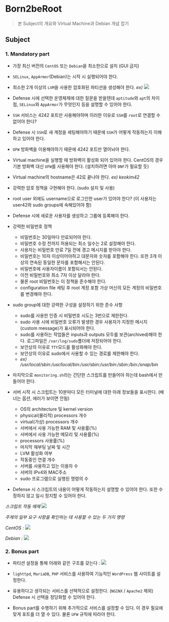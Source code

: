 # **Born2beRoot**

>본 Subject의 개요와 Virtual Machine과 Debian 개념 잡기

## **Subject**

### **1. Mandatory part**

* 가장 최신 버전의 `CentOS` 또는 `Debian`을 최소한으로 설치 (GUI 금지)
* `SELinux`, `AppArmor`(Debian)는 시작 시 실행되어야 한다.
* 최소한 2개 이상의 `LVM`을 사용한 암호화된 파티션을 생성해야 한다.
*ex)*
![](https://images.velog.io/images/dogfootbirdfoot/post/b2c925a0-5e4f-4be5-bd1d-bf289276df8f/Screen%20Shot%202021-05-27%20at%201.14.46%20PM.png)

* Defense 시에 선택한 운영체제에 대한 질문을 받을텐데 `aptitude`와 `apt`의 차이점, `SELinux`와 `AppArmor`가 무엇인지 등을 설명할 수 있어야 한다.
* `SSH` 서비스는 4242 포트만 사용해야하며 이러한 이유로 `SSH`를 `root`로 연결할 수 없어야 한다?
* Defense 시 `SSH`로 새 계정을 세팅해야하기 때문에 `SSH`가 어떻게 작동하는지 이해하고 있어야 한다.
* `UFW` 방화벽을 이용해야하기 때문에 4242 포트만 열어놔야 한다.
* Virtual machine을 실행할 때 방화벽이 활성화 되어 있어야 한다. CentOS의 경우 기본 방화벽 대신 `UFW`를 사용해야 한다. (설치하려면 아마 `DNF`가 필요할 듯)
* Virtual machine의 hostname은 42로 끝나야 한다. *ex) keokim42*
* 강력한 암호 정책을 구현해야 한다. (sudo 설치 및 사용)
* root user 외에도 username으로 로그인한 user가 있어야 한다? (이 사용자는 user42와 sudo groups에 속해있어야 함)
* Defense 시에 새로운 사용자를 생성하고 그룹에 등록해야 한다.
* 강력한 비밀번호 정책
    * 비밀번호는 30일마다 만료되어야 한다.
    * 비밀번호 수정 전까지 허용되는 최소 일수는 2로 설정해야 한다.
    * 사용자는 비밀번호 만료 7일 전에 경고 메시지를 받아야 한다.
    * 비밀번호는 10자 이상이어야하고 대문자와 숫자를 포함해야 한다. 또한 3개 이상의 연속된 동일한 문자를 포함해서는 안된다.
    * 비밀번호에 사용자이름이 포함되서는 안된다.
    * 이전 비밀번호와 최소 7자 이상 달라야 한다.
    * 물론 root 비밀번호는 이 정책을 준수해야 한다.
    * configuration file 세팅 후 root 계정 포함 가상 머신의 모든 계정의 비밀번호를 변경해야 한다.
* sudo group에 대한 강력한 구성을 설정하기 위한 준수 사항
    * sudo를 사용한 인증 시 비밀번호 시도는 3번으로 제한한다.
    * sudo 사용 시에 비밀번호 오류가 발생한 경우 사용자가 지정한 메시지(custom message)가 표시되어야 한다.
    * sudo를 사용하는 작업들은 inputs과 outputs 모두를 보관(archived)해야 한다. 로그파일은 `/var/log/sudo`폴더에 저장되어야 한다.
    * 보안상의 이유로 `TTY`모드를 활성화해야 한다.
    * 보안상의 이유로 sudo에서 사용할 수 있는 경로를 제한해야 한다.
    * *ex) /usr/local/sbin:/usr/local/bin:/usr/sbin:/usr/bin:/sbin:/bin:/snap/bin*
* 마지막으로 `monitoring.sh`라는 간단한 스크립트를 만들어야 하는데 bash에서 만들어야 한다.
* 서버 시작 시 스크립트는 10분마다 모든 터미널에 대한 아래 정보들을 표시한다. (배너는 옵션, 에러가 보이면 안됨)
    * OS의 architecture 및 kernel version
    * physical(물리적) processors 개수
    * virtual(가상) processors 개수
    * 서버에서 사용 가능한 RAM 및 사용률(%)
    * 서버에서 사용 가능한 메모리 및 사용률(%)
    * processors 사용률(%)
    * 마지막 재부팅 날짜 및 시간
    * LVM 활성화 여부
    * 작동중인 연결 개수
    * 서버를 사용하고 있는 이용자 수
    * 서버의 IPv4와 MAC주소
    * sudo 프로그램으로 실행된 명령의 수
* Defense 시 스크립트의 내용이 어떻게 작동하는지 설명할 수 있어야 한다. 또한 수정하지 않고 일시 정지할 수 있어야 한다.

*스크립트 작동 예제*
![](https://images.velog.io/images/dogfootbirdfoot/post/da334009-b9f9-4c9b-a5e1-633e39ecb494/Screen%20Shot%202021-05-27%20at%201.14.30%20PM.png)

*주제의 일부 요구 사항을 확인하는 데 사용할 수 있는 두 가지 명령*

*CentOS :*
![](https://images.velog.io/images/dogfootbirdfoot/post/eff86a0c-dca6-4b50-8524-5b6662f662d6/Screen%20Shot%202021-05-27%20at%201.14.18%20PM.png)

*Debian :*
![](https://images.velog.io/images/dogfootbirdfoot/post/30cefc97-af80-4bde-a1f9-120e70e4ec00/Screen%20Shot%202021-05-27%20at%201.14.08%20PM.png)

### **2. Bonus part**

* 파티션 설정을 통해 아래와 같은 구조를 갖는다 :
![](https://images.velog.io/images/dogfootbirdfoot/post/ee300aed-00a1-45c3-8b6e-c30687f03cd2/Screen%20Shot%202021-05-27%20at%201.13.50%20PM.png)

* `lighttpd`, `MariaDB`, `PHP` 서비스를 사용하여 기능적인 `WordPress` 웹 사이트를 설정한다.
* 유용하다고 생각되는 서비스를 선택적으로 설정한다. (`NGINX` / `Apache2` 제외) Defense 시 선택을 정당화할 수 있어야 한다.
* Bonus part를 수행하기 위해 추가적으로 서비스를 설정할 수 있다. 이 경우 필요에 맞게 포트를 더 열 수 있다. 물론 `UFW` 규칙에 따라야 한다.